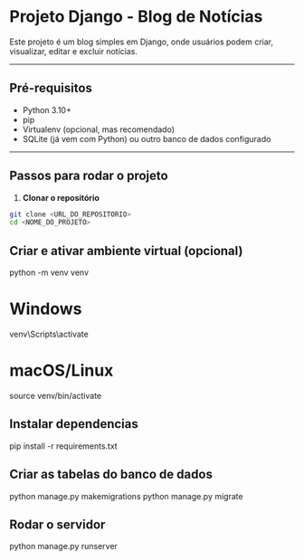 # Projeto Django - Blog de Notícias

Este projeto é um blog simples em Django, onde usuários podem criar, visualizar, editar e excluir notícias.

---

## Pré-requisitos

- Python 3.10+  
- pip  
- Virtualenv (opcional, mas recomendado)  
- SQLite (já vem com Python) ou outro banco de dados configurado

---

## Passos para rodar o projeto

1. **Clonar o repositório**

```bash
git clone <URL_DO_REPOSITORIO>
cd <NOME_DO_PROJETO>
```
## Criar e ativar ambiente virtual (opcional)
python -m venv venv
# Windows
venv\Scripts\activate
# macOS/Linux
source venv/bin/activate

## Instalar dependencias
pip install -r requirements.txt

## Criar as tabelas do banco de dados
python manage.py makemigrations
python manage.py migrate

## Rodar o servidor
python manage.py runserver
